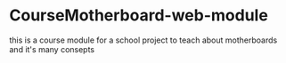 # CourseMotherboard-web-module
this is a course module for a school project to teach about motherboards and it's many consepts
